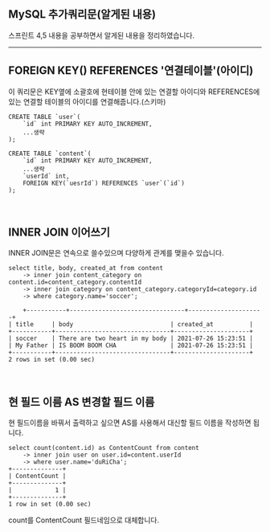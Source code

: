 ## MySQL 추가쿼리문(알게된 내용)

스프린트 4,5 내용을 공부하면서 알게된 내용을 정리하였습니다.

---

## FOREIGN KEY() REFERENCES '연결테이블'(아이디)

이 쿼리문은 KEY옆에 소괄호에 현테이블 안에 있는 연결할 아이디와 REFERENCES에 있는 연결할 테이블의 아이디를 연결해줍니다.(스키마)

```
CREATE TABLE `user`(
    `id` int PRIMARY KEY AUTO_INCREMENT,
    ...생략
);

CREATE TABLE `content`(
    `id` int PRIMARY KEY AUTO_INCREMENT,
    ...생략
    `userId` int,
    FOREIGN KEY(`uesrId`) REFERENCES `user`(`id`)
);
```

<br />

## INNER JOIN 이어쓰기

INNER JOIN문은 연속으로 쓸수있으며 다양하게 관계를 맺을수 있습니다.

```
select title, body, created_at from content
    -> inner join content_category on content.id=content_category.contentId
    -> inner join category on content_category.categoryId=category.id
    -> where category.name='soccer';

    +-----------+--------------------------------+---------------------+
| title     | body                           | created_at          |
+-----------+--------------------------------+---------------------+
| soccer    | There are two heart in my body | 2021-07-26 15:23:51 |
| My Father | IS BOOM BOOM CHA               | 2021-07-26 15:23:51 |
+-----------+--------------------------------+---------------------+
2 rows in set (0.00 sec)
```

<br />

## 현 필드 이름 AS 변경할 필드 이름 

현 필드이름을 바꿔서 출력하고 싶으면 AS를 사용해서 대신할 필드 이름을 작성하면 됩니다.

```
select count(content.id) as ContentCount from content
    -> inner join user on user.id=content.userId
    -> where user.name='duRiCha';
+--------------+
| ContentCount |
+--------------+
|            1 |
+--------------+
1 row in set (0.00 sec)
```

count를 ContentCount 필드네임으로 대체합니다.

<br />


